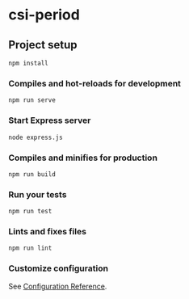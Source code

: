 # csi-period

## Project setup
```
npm install
```

### Compiles and hot-reloads for development
```
npm run serve
```
### Start Express server
```
node express.js
```

### Compiles and minifies for production
```
npm run build
```

### Run your tests
```
npm run test
```

### Lints and fixes files
```
npm run lint
```

### Customize configuration
See [Configuration Reference](https://cli.vuejs.org/config/).
